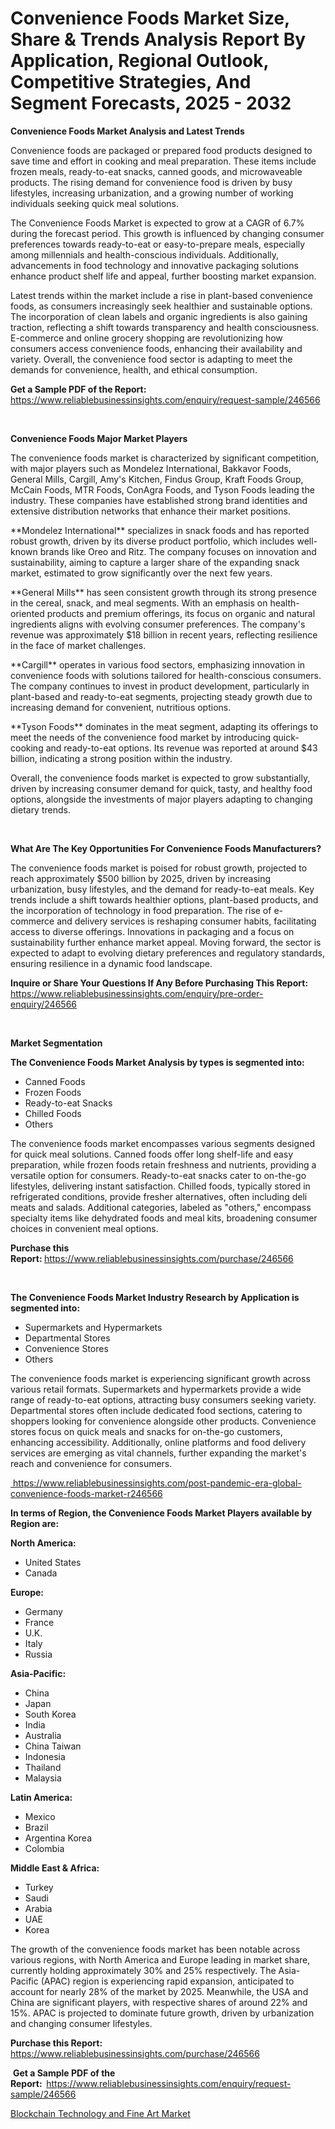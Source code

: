 <p><h1>Convenience Foods Market Size, Share & Trends Analysis Report By Application, Regional Outlook, Competitive Strategies, And Segment Forecasts, 2025 - 2032</h1></p><p><strong>Convenience Foods Market Analysis and Latest Trends</strong></p>
<p><p>Convenience foods are packaged or prepared food products designed to save time and effort in cooking and meal preparation. These items include frozen meals, ready-to-eat snacks, canned goods, and microwaveable products. The rising demand for convenience food is driven by busy lifestyles, increasing urbanization, and a growing number of working individuals seeking quick meal solutions.</p><p>The Convenience Foods Market is expected to grow at a CAGR of 6.7% during the forecast period. This growth is influenced by changing consumer preferences towards ready-to-eat or easy-to-prepare meals, especially among millennials and health-conscious individuals. Additionally, advancements in food technology and innovative packaging solutions enhance product shelf life and appeal, further boosting market expansion.</p><p>Latest trends within the market include a rise in plant-based convenience foods, as consumers increasingly seek healthier and sustainable options. The incorporation of clean labels and organic ingredients is also gaining traction, reflecting a shift towards transparency and health consciousness. E-commerce and online grocery shopping are revolutionizing how consumers access convenience foods, enhancing their availability and variety. Overall, the convenience food sector is adapting to meet the demands for convenience, health, and ethical consumption.</p></p>
<p><strong>Get a Sample PDF of the Report:&nbsp;</strong> <a href="https://www.reliablebusinessinsights.com/enquiry/request-sample/246566?utm_campaign=2302&utm_medium=2&utm_source=Github&utm_content=ia&utm_term=30032025&utm_id=convenience-foods">https://www.reliablebusinessinsights.com/enquiry/request-sample/246566</a></p>
<p>&nbsp;</p>
<p><strong>Convenience Foods Major Market Players</strong></p>
<p><p>The convenience foods market is characterized by significant competition, with major players such as Mondelez International, Bakkavor Foods, General Mills, Cargill, Amy's Kitchen, Findus Group, Kraft Foods Group, McCain Foods, MTR Foods, ConAgra Foods, and Tyson Foods leading the industry. These companies have established strong brand identities and extensive distribution networks that enhance their market positions.</p><p>**Mondelez International** specializes in snack foods and has reported robust growth, driven by its diverse product portfolio, which includes well-known brands like Oreo and Ritz. The company focuses on innovation and sustainability, aiming to capture a larger share of the expanding snack market, estimated to grow significantly over the next few years.</p><p>**General Mills** has seen consistent growth through its strong presence in the cereal, snack, and meal segments. With an emphasis on health-oriented products and premium offerings, its focus on organic and natural ingredients aligns with evolving consumer preferences. The company's revenue was approximately $18 billion in recent years, reflecting resilience in the face of market challenges.</p><p>**Cargill** operates in various food sectors, emphasizing innovation in convenience foods with solutions tailored for health-conscious consumers. The company continues to invest in product development, particularly in plant-based and ready-to-eat segments, projecting steady growth due to increasing demand for convenient, nutritious options.</p><p>**Tyson Foods** dominates in the meat segment, adapting its offerings to meet the needs of the convenience food market by introducing quick-cooking and ready-to-eat options. Its revenue was reported at around $43 billion, indicating a strong position within the industry.</p><p>Overall, the convenience foods market is expected to grow substantially, driven by increasing consumer demand for quick, tasty, and healthy food options, alongside the investments of major players adapting to changing dietary trends.</p></p>
<p>&nbsp;</p>
<p><strong>What Are The Key Opportunities For Convenience Foods Manufacturers?</strong></p>
<p><p>The convenience foods market is poised for robust growth, projected to reach approximately $500 billion by 2025, driven by increasing urbanization, busy lifestyles, and the demand for ready-to-eat meals. Key trends include a shift towards healthier options, plant-based products, and the incorporation of technology in food preparation. The rise of e-commerce and delivery services is reshaping consumer habits, facilitating access to diverse offerings. Innovations in packaging and a focus on sustainability further enhance market appeal. Moving forward, the sector is expected to adapt to evolving dietary preferences and regulatory standards, ensuring resilience in a dynamic food landscape.</p></p>
<p><strong>Inquire or Share Your Questions If Any Before Purchasing This Report:</strong> <a href="https://www.reliablebusinessinsights.com/enquiry/pre-order-enquiry/246566?utm_campaign=2302&utm_medium=2&utm_source=Github&utm_content=ia&utm_term=30032025&utm_id=convenience-foods">https://www.reliablebusinessinsights.com/enquiry/pre-order-enquiry/246566</a></p>
<p>&nbsp;</p>
<p><strong>Market Segmentation</strong></p>
<p><strong>The Convenience Foods Market Analysis by types is segmented into:</strong></p>
<p><ul><li>Canned Foods</li><li>Frozen Foods</li><li>Ready-to-eat Snacks</li><li>Chilled Foods</li><li>Others</li></ul></p>
<p><p>The convenience foods market encompasses various segments designed for quick meal solutions. Canned foods offer long shelf-life and easy preparation, while frozen foods retain freshness and nutrients, providing a versatile option for consumers. Ready-to-eat snacks cater to on-the-go lifestyles, delivering instant satisfaction. Chilled foods, typically stored in refrigerated conditions, provide fresher alternatives, often including deli meats and salads. Additional categories, labeled as "others," encompass specialty items like dehydrated foods and meal kits, broadening consumer choices in convenient meal options.</p></p>
<p><strong>Purchase this Report:&nbsp;</strong><a href="https://www.reliablebusinessinsights.com/purchase/246566?utm_campaign=2302&utm_medium=2&utm_source=Github&utm_content=ia&utm_term=30032025&utm_id=convenience-foods">https://www.reliablebusinessinsights.com/purchase/246566</a></p>
<p>&nbsp;</p>
<p><strong>The Convenience Foods Market Industry Research by Application is segmented into:</strong></p>
<p><ul><li>Supermarkets and Hypermarkets</li><li>Departmental Stores</li><li>Convenience Stores</li><li>Others</li></ul></p>
<p><p>The convenience foods market is experiencing significant growth across various retail formats. Supermarkets and hypermarkets provide a wide range of ready-to-eat options, attracting busy consumers seeking variety. Departmental stores often include dedicated food sections, catering to shoppers looking for convenience alongside other products. Convenience stores focus on quick meals and snacks for on-the-go customers, enhancing accessibility. Additionally, online platforms and food delivery services are emerging as vital channels, further expanding the market's reach and convenience for consumers.</p></p>
<p><a href="https://www.reliablebusinessinsights.com/post-pandemic-era-global-convenience-foods-market-r246566?utm_campaign=2302&utm_medium=2&utm_source=Github&utm_content=ia&utm_term=30032025&utm_id=convenience-foods">&nbsp;https://www.reliablebusinessinsights.com/post-pandemic-era-global-convenience-foods-market-r246566</a></p>
<p><strong>In terms of Region, the Convenience Foods Market Players available by Region are:</strong></p>
<p>
    <p> <strong> North America: </strong>
        <ul>
            <li>United States</li>
            <li>Canada</li>
        </ul>
        </p> 
    <p> <strong> Europe: </strong>
        <ul>
            <li>Germany</li>
            <li>France</li>
            <li>U.K.</li>
            <li>Italy</li>
            <li>Russia</li>
        </ul>
        </p> 
    <p> <strong> Asia-Pacific: </strong>
        <ul>
            <li>China</li>
            <li>Japan</li>
            <li>South Korea</li>
            <li>India</li>
            <li>Australia</li>
            <li>China Taiwan</li>
            <li>Indonesia</li>
            <li>Thailand</li>
            <li>Malaysia</li>
        </ul>
        </p> 
    <p> <strong> Latin America: </strong>
        <ul>
            <li>Mexico</li>
            <li>Brazil</li>
            <li>Argentina Korea</li>
            <li>Colombia</li>
        </ul>
        </p> 
    <p> <strong> Middle East & Africa: </strong>
        <ul>
            <li>Turkey</li>
            <li>Saudi</li>
            <li>Arabia</li>
            <li>UAE</li>
            <li>Korea</li>
        </ul>
    </p>
    </p>
<p><p>The growth of the convenience foods market has been notable across various regions, with North America and Europe leading in market share, currently holding approximately 30% and 25% respectively. The Asia-Pacific (APAC) region is experiencing rapid expansion, anticipated to account for nearly 28% of the market by 2025. Meanwhile, the USA and China are significant players, with respective shares of around 22% and 15%. APAC is projected to dominate future growth, driven by urbanization and changing consumer lifestyles.</p></p>
<p><strong>Purchase this Report: </strong><a href="https://www.reliablebusinessinsights.com/purchase/246566?utm_campaign=2302&utm_medium=2&utm_source=Github&utm_content=ia&utm_term=30032025&utm_id=convenience-foods">https://www.reliablebusinessinsights.com/purchase/246566</a></p>
<p>&nbsp;<strong>Get a Sample PDF of the Report:&nbsp;&nbsp;</strong><a href="https://www.reliablebusinessinsights.com/enquiry/request-sample/246566?utm_campaign=2302&utm_medium=2&utm_source=Github&utm_content=ia&utm_term=30032025&utm_id=convenience-foods">https://www.reliablebusinessinsights.com/enquiry/request-sample/246566</a></p>
<p><strong></strong></p>
<p><p><a href="https://github.com/kathiestrine5ty/Market-Research-Report-List-2/blob/main/blockchain-technology-and-fine-art-market.md?utm_campaign=2302&utm_medium=2&utm_source=Github&utm_content=ia&utm_term=30032025&utm_id=convenience-foods">Blockchain Technology and Fine Art Market</a></p></p>
